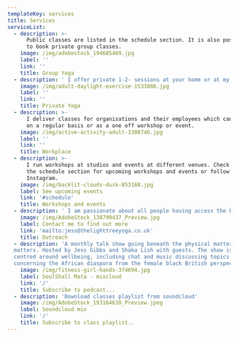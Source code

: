 ```yaml
---
templateKey: services
title: Services
serviceList:
  - description: >-
      Public classes are listed in the schedule section. It is also possible
      to book private group classes.
    image: /img/adobestock_194685469.jpg
    label: ''
    link: ''
    title: Group Yoga
  - description: ' I offer private 1-2- sessions at your home or at my home studio.'
    image: /img/adult-daylight-exercise-1533886.jpg
    label: ''
    link: ''
    title: Private Yoga
  - description: >-
      I deliver classes for organisations and their employees which can be
      on a regular basis or as a one off workshop or event.
    image: /img/active-activity-adult-1308746.jpg
    label: ''
    link: ''
    title: Workplace
  - description: >-
      I run workshops at studios and events at different venues. Check out
      the schedule section for upcoming workshops and events or follow me on
      Instagram.
    image: /img/backlit-clouds-dusk-853168.jpg
    label: See upcoming events
    link: '#schedule'
    title: Workshops and events
  - description: ' I am passionate about all people having access the benefits of a Yoga practice. I offer a reduced rate or FOC regular class to one charitable organisation for their service users. '
    image: /img/AdobeStock_138799437_Preview.jpg
    label: Contact me to find out more
    link: 'mailto:jess@thelighttreeyoga.co.uk'
    title: Outreach
  - description: 'A monthly talk show going beneath the physical matter to the soul of what
  matters. Hosted by Jess Gibbs and Shaka Lish with guests. The show is
  centred around wellbeing, including chat and music discussing topics
  concerning the African diaspora from the female black British perspective. '
    image: /img/fitness-girl-hands-374694.jpg
    label: SoulShall Mata - mixcloud
    link: '/'
    title: Subscribe to podcast...
  - description: 'Download classes playlist from soundcloud'
    image: /img/AdobeStock_193164610_Preview.jpeg
    label: Soundcloud mix
    link: '/'
    title: Subscribe to class playlist..
---
```

